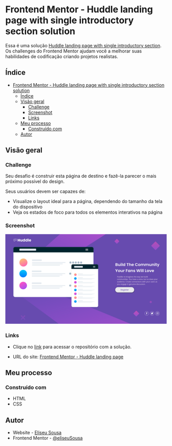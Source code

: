 # Frontend Mentor - Huddle landing page with single introductory section solution

Essa é uma solução [Huddle landing page with single introductory section](https://www.frontendmentor.io/challenges/huddle-landing-page-with-a-single-introductory-section-B_2Wvxgi0). Os challenges do Frontend Mentor ajudam você a melhorar suas habilidades de codificação criando projetos realistas.  

## Índice

- [Frontend Mentor - Huddle landing page with single introductory section solution](#frontend-mentor---huddle-landing-page-with-single-introductory-section-solution)
  - [Índice](#índice)
  - [Visão geral](#visão-geral)
    - [Challenge](#challenge)
    - [Screenshot](#screenshot)
    - [Links](#links)
  - [Meu processo](#meu-processo)
    - [Construído com](#construído-com)
  - [Autor](#autor)

## Visão geral

### Challenge

Seu desafio é construir esta página de destino e fazê-la parecer o mais próximo possível do design.

Seus usuários devem ser capazes de:

- Visualize o layout ideal para a página, dependendo do tamanho da tela do dispositivo
- Veja os estados de foco para todos os elementos interativos na página

### Screenshot

![](./huddle.png)

### Links

- Clique no [link](https://github.com/eliseuSousa/huddle) para acessar o repositório com a solução.

- URL do site: [Frontend Mentor - Huddle landing page](https://eliseusousa.github.io/huddle/)

## Meu processo

### Construído com
- HTML
- CSS

## Autor

- Website - [Eliseu Sousa](http://eliseusousa.surge.sh/)
- Frontend Mentor - [@eliseuSousa](https://www.frontendmentor.io/profile/eliseuSousa)
